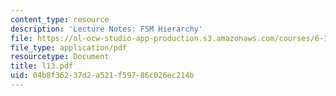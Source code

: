 ```yaml
---
content_type: resource
description: 'Lecture Notes: FSM Hierarchy'
file: https://ol-ocw-studio-app-production.s3.amazonaws.com/courses/6-111-introductory-digital-systems-laboratory-fall-2002/04b8f36237d2a521f59786c026ec214b_l13.pdf
file_type: application/pdf
resourcetype: Document
title: l13.pdf
uid: 04b8f362-37d2-a521-f597-86c026ec214b
---
```


